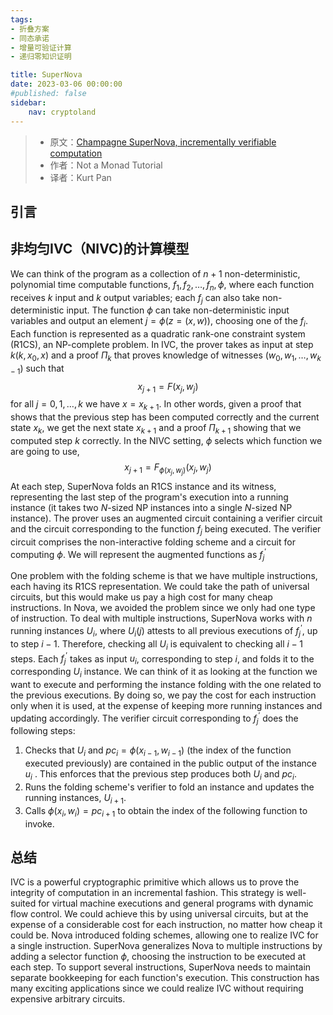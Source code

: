 ```yaml
---
tags:
- 折叠方案
- 同态承诺
- 增量可验证计算
- 递归零知识证明

title: SuperNova
date: 2023-03-06 00:00:00
#published: false
sidebar:
    nav: cryptoland
---
```


> - 原文：[Champagne SuperNova, incrementally verifiable computation](https://www.notamonadtutorial.com/champagne-supernova-incrementally-verifiable-computation-2/)
> - 作者：Not a Monad Tutorial
> - 译者：Kurt Pan

## 引言


## 非均匀IVC（NIVC)的计算模型
We can think of the program as a collection of $n+1$ non-deterministic, polynomial time computable functions, $f_1, f_2, \ldots, f_n, \phi$, where each function receives $k$ input and $k$ output variables; each $f_j$ can also take non-deterministic input. The function $\phi$ can take non-deterministic input variables and output an element $j=\phi(z=(x, w))$, choosing one of the $f_i$. Each function is represented as a quadratic rank-one constraint system (R1CS), an NP-complete problem. In IVC, the prover takes as input at step $k\left(k, x_0, x\right)$ and a proof $\Pi_k$ that proves knowledge of witnesses $\left(w_0, w_1, \ldots, w_{k-1}\right)$ such that
$$
x_{j+1}=F\left(x_j, w_j\right)
$$
for all $j=0,1, \ldots, k$ we have $x=x_{k+1}$. In other words, given a proof that shows that the previous step has been computed correctly and the current state $x_k$, we get the next state $x_{k+1}$ and a proof $\Pi_{k+1}$ showing that we computed step $k$ correctly. In the NIVC setting, $\phi$ selects which function we are going to use,
$$
x_{j+1}=F_{\phi\left(x_j, w_j\right)}\left(x_j, w_j\right)
$$
At each step, SuperNova folds an $\mathrm{R} 1 \mathrm{CS}$ instance and its witness, representing the last step of the program's execution into a running instance (it takes two $N$-sized NP instances into a single $N$-sized NP instance). The prover uses an augmented circuit containing a verifier circuit and the circuit corresponding to the function $f_j$ being executed. The verifier circuit comprises the non-interactive folding scheme and a circuit for computing $\phi$. We will represent the augmented functions as $f_j^{\prime}$

One problem with the folding scheme is that we have multiple instructions, each having its R1CS representation. We could take the path of universal circuits, but this would make us pay a high cost for many cheap instructions. In Nova, we avoided the problem since we only had one type of instruction. To deal with multiple instructions, SuperNova works with $n$ running instances $U_i$, where $U_i(j)$ attests to all previous executions of $f_j^{\prime}$, up to step $i-1$. Therefore, checking all $U_i$ is equivalent to checking all $i-1$ steps. Each $f_j^{\prime}$ takes as input $u_i$, corresponding to step $i$, and folds it to the corresponding $U_i$ instance. We can think of it as looking at the function we want to execute and performing the instance folding with the one related to the previous executions. By doing so, we pay the cost for each instruction only when it is used, at the expense of keeping more running instances and updating accordingly.
The verifier circuit corresponding to $f_j^{\prime}$ does the following steps:
1. Checks that $U_i$ and $p c_i=\phi\left(x_{i-1}, w_{i-1}\right)$ (the index of the function executed previously) are contained in the public output of the instance $u_i$ . This enforces that the previous step produces both $U_i$ and $p c_i$.
2. Runs the folding scheme's verifier to fold an instance and updates the running instances, $U_{i+1}$.
3. Calls $\phi\left(x_i, w_i\right)=p c_{i+1}$ to obtain the index of the following function to invoke.


## 总结
IVC is a powerful cryptographic primitive which allows us to prove the integrity of computation in an incremental fashion. This strategy is well-suited for virtual machine executions and general programs with dynamic flow control. We could achieve this by using universal circuits, but at the expense of a considerable cost for each instruction, no matter how cheap it could be. Nova introduced folding schemes, allowing one to realize IVC for a single instruction. SuperNova generalizes Nova to multiple instructions by adding a selector function $\phi$, choosing the instruction to be executed at each step. To support several instructions, SuperNova needs to maintain separate bookkeeping for each function's execution. This construction has many exciting applications since we could realize IVC without requiring expensive arbitrary circuits.